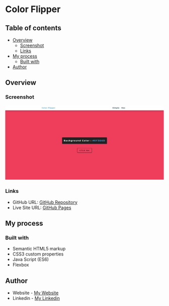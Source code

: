 # Color Flipper

## Table of contents

- [Overview](#overview)
  - [Screenshot](#screenshot)
  - [Links](#links)
- [My process](#my-process)
  - [Built with](#built-with)
- [Author](#author)

## Overview

### Screenshot

![](Color-Flipper.jpg)

### Links

- GitHub URL: [GitHub Repository](https://github.com/AtrinDev/Color-Flipper)
- Live Site URL: [GitHub Pages](https://atrindev.github.io/Color-Flipper/)

## My process

### Built with

- Semantic HTML5 markup
- CSS3 custom properties
- Java Script (ES6)
- Flexbox

## Author

- Website - [My Website](https://www.atrindev.ir)
- Linkedin - [My Linkedin](https://www.linkedin.com/in/atrindev)
